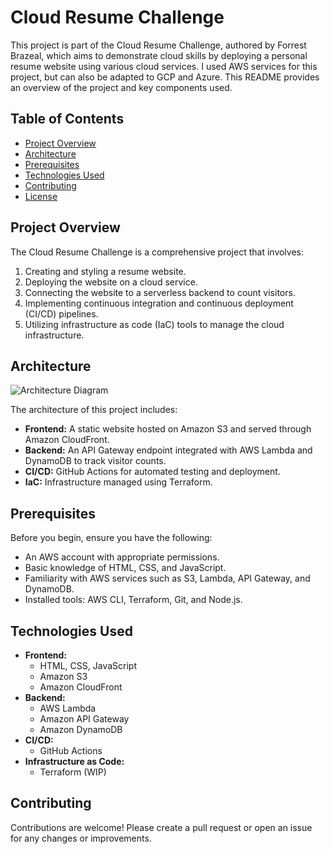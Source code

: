 # Cloud Resume Challenge

This project is part of the Cloud Resume Challenge, authored by Forrest Brazeal, which aims to demonstrate cloud skills by deploying a personal resume website using various cloud services.
I used AWS services for this project, but can also be adapted to GCP and Azure.
This README provides an overview of the project and key components used.

## Table of Contents
- [Project Overview](#project-overview)
- [Architecture](#architecture)
- [Prerequisites](#prerequisites)
- [Technologies Used](#technologies-used)
- [Contributing](#contributing)
- [License](#license)

## Project Overview

The Cloud Resume Challenge is a comprehensive project that involves:
1. Creating and styling a resume website.
2. Deploying the website on a cloud service.
3. Connecting the website to a serverless backend to count visitors.
4. Implementing continuous integration and continuous deployment (CI/CD) pipelines.
5. Utilizing infrastructure as code (IaC) tools to manage the cloud infrastructure.

## Architecture

![Architecture Diagram](cloud-resume-architecture.png)

The architecture of this project includes:
- **Frontend:** A static website hosted on Amazon S3 and served through Amazon CloudFront.
- **Backend:** An API Gateway endpoint integrated with AWS Lambda and DynamoDB to track visitor counts.
- **CI/CD:** GitHub Actions for automated testing and deployment.
- **IaC:** Infrastructure managed using Terraform.

## Prerequisites

Before you begin, ensure you have the following:
- An AWS account with appropriate permissions.
- Basic knowledge of HTML, CSS, and JavaScript.
- Familiarity with AWS services such as S3, Lambda, API Gateway, and DynamoDB.
- Installed tools: AWS CLI, Terraform, Git, and Node.js.

## Technologies Used

- **Frontend:**
  - HTML, CSS, JavaScript
  - Amazon S3
  - Amazon CloudFront
- **Backend:**
  - AWS Lambda
  - Amazon API Gateway
  - Amazon DynamoDB
- **CI/CD:**
  - GitHub Actions
- **Infrastructure as Code:**
  - Terraform (WIP)

## Contributing
Contributions are welcome! Please create a pull request or open an issue for any changes or improvements.


